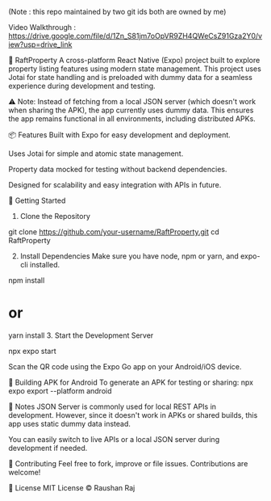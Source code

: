 (Note : this repo maintained by two git ids both are owned by me)

Video Walkthrough : https://drive.google.com/file/d/1Zn_S81jm7oOpVR9ZH4QWeCsZ91Gza2Y0/view?usp=drive_link 

🏡 RaftProperty
A cross-platform React Native (Expo) project built to explore property listing features using modern state management. This project uses Jotai for state handling and is preloaded with dummy data for a seamless experience during development and testing.

⚠️ Note: Instead of fetching from a local JSON server (which doesn't work when sharing the APK), the app currently uses dummy data. This ensures the app remains functional in all environments, including distributed APKs.

📦 Features
Built with Expo for easy development and deployment.

Uses Jotai for simple and atomic state management.

Property data mocked for testing without backend dependencies.

Designed for scalability and easy integration with APIs in future.

🚀 Getting Started
1. Clone the Repository

git clone https://github.com/your-username/RaftProperty.git
cd RaftProperty

2. Install Dependencies
Make sure you have node, npm or yarn, and expo-cli installed.

npm install

# or
yarn install
3. Start the Development Server

npx expo start

Scan the QR code using the Expo Go app on your Android/iOS device.

📱 Building APK for Android
To generate an APK for testing or sharing:
npx expo export --platform android

🧪 Notes
JSON Server is commonly used for local REST APIs in development. However, since it doesn't work in APKs or shared builds, this app uses static dummy data instead.

You can easily switch to live APIs or a local JSON server during development if needed.

🤝 Contributing
Feel free to fork, improve or file issues. Contributions are welcome!

📄 License
MIT License © Raushan Raj

